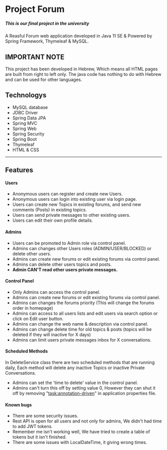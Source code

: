 # Project Forum
##### This is our final project in the university

A Reasful Forum web application developed in Java 11 SE & Powered by Spring Framework, Thymeleaf & MySQL.

## IMPORTANT NOTE
This project has been developed in Hebrew, Which means all HTML pages are built from right to left only. The java code has nothing to do with Hebrew and can be used for other languages.

## Technologys
- MySQL database
- JDBC Driver
- Spring Data JPA
- Spring MVC
- Spring Web
- Spring Security
- Spring Boot
- Thymeleaf
- HTML & CSS
------------
## Features
#### Users
- Anonymous users can register and create new Users.
- Anonymous users can login into existing user via login page.
- Users can create new Topics in existing forums, and send new comments (Posts) in existing topics.
- Users can send private messages to other existing users.
- Users can edit their own profile details.

#### Admins
- Users can be promoted to Admin role via control panel.
- Admins can changes other Users roles (ADMIN/USER/BLOCKED) or delete other users.
- Admins can create new forums or edit existing forums  via control panel.
- Admins can delete other users topics and posts.
- **Admin CAN'T read other users private messages.**

#### Control Panel
- Only Admins can access the control panel.
- Admins can create new forums or edit existing forums  via control panel.
- Admins can changes the forums priority (This will change the forums order in homepage)
- Admins can access to all users lists and edit users via search option or click on Edit user button.
- Admins can change the web name & description via control panel.
- Admins can change delete time for old topics & posts (topics will be deleted if they will inactive for X days)
- Admins can limit users private messages inbox for X conversations.


#### Scheduled Methods
In DeleteService class there are two scheduled methods that are running daily, Each method will delete any inactive Topics or inactive Private Conversations.
- Admins can set the 'time to delete' value in the control panel.
- Admins can't turn this off by setting value 0, However they can shut it off by removing "<task:annotation-driven>" in application properties file.

#### Known bugs
- There are some security issues.
- Rest API is open for all users and not only for admins, We didn't had time to add JWT tokens.
- Remember me isn't working well, We have tried to create a table of tokens but it isn't finished.
- There are some issues with LocalDateTime, it giving wrong times.
